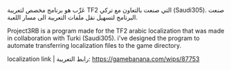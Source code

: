 
عَرِّب هو برنامج مخصص لتعريبة TF2 التي صنعت بالتعاون مع تركي (Saudi305).
صنعت البرنامج لتسهيل نقل ملفات التعريبة الى مسار اللعبة.

Project3RB is a program made for the TF2 arabic localization that was made in collaboration with Turki (Saudi305). 
i've designed the program to automate transferring localization files to the game directory. 

localization link | رابط التعريبة: https://gamebanana.com/wips/87753
